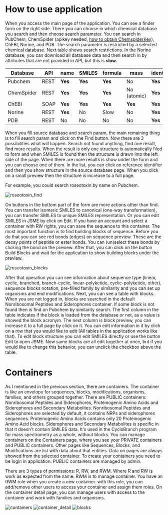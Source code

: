 
# How to use application

When you access the main page of the application.
You can see a finder form on the right side.
There you can choose in which chemical database you search and then choose search parameter.
You can search in PubChem, ChemSpider (apikey needed, [how to obtain ChemspiderKey]()), ChEBI, Norine, and PDB.
The search parameter is restricted by a selected chemical database.
Next table shows search restrictions.
In the Norine database, you can download all database data and then search in by attributes that are not provided in API, but this is **slow**.


| Database   | API  | name    | SMILES  | formula | mass        | identifier |
| ---------- | ---- | ------- | ------- | ------- | ----------- | ---------- |
| Pubchem    | REST | **Yes** | **Yes** | **Yes** | No          | **Yes**    |
| ChemSpider | REST | **Yes** | **Yes** | **Yes** | No (atomic) | **Yes**    |
| ChEBI      | SOAP | **Yes** | **Yes** | **Yes** | **Yes**     | **Yes**    |
| Norine     | REST | **Yes** | No      | Slow    | No          | **Yes**    |
| PDB        | REST | No      | No      | No      | No          | **Yes**    |


When you fill source database and search param, the main remaining thing is to fill search param and click on the Find button.
Now there are 3 possibilities what will happen.
Search not found anything, find one result, find more results.
When the result is only one structure is automatically filed to form and when SMILES is found then the structure is drawn into the left side of the page.
When there are more results is show under the form and you can choose one of them.
In the list, you can click on reference identifier and then you show structure in the source database page.
When you click on a small preview then the structure is increase to a full page.

For example, you could search roseotoxin by name on Pubchem.

![roseotoxin_find](https://user-images.githubusercontent.com/36856494/113470341-2cd1a580-9455-11eb-9d5c-2b722e9eace1.png)

On buttons in the bottom part of the form are more actions other than find.
You can transfer isomeric SMILES to canonical (one-way transformation), you can transfer SMILES to unique SMILES representation. 
Or you can edit SMILES in JSME by click on Edit.
If you have an account and select a container with RW rights, you can save the sequence to this container.
The most important function is to find building blocks of sequence.
Before you do that you can see red bonds (edges) on sequence preview. These are the decay points of peptide or ester bonds.
You can (un)select these bonds by clicking the bond on the preview.
After that, you can click on the button Build Blocks and wait for the application to show building blocks under the preview.

![roseotoxin_blocks](https://user-images.githubusercontent.com/36856494/113470797-7f609100-9458-11eb-9b3a-6e5862d6d05e.png)

After that operation you can see information about sequence type (linear, cyclic, branched, branch-cyclic, linear-polyketide, cyclic-polyketide, other), sequence blocks notation, pre-filled family by similarity and you can set up organisms and end modifications.
Next, you can see a table with blocks. When you are not logged in, blocks are searched in the default Nonribosomal Peptides and Siderophores container.
If some block is not found then is find on Pubchem by similarity search. 
The first column in the table indicates if the block is loaded from the database or not, as a value is showed the block acronym.
The next column is block preview, you can increase it to a full page by click on it.
You can edit information in it by click on a row that you would like to edit (All tables in the application works like that).
To edit block structure you can edit SMILES directly or use the button Edit to open JSME. 
Now same blocks are all edit together at once, but if you would like to change this behavior, you can unclick the checkbox above the table.

# Containers

As I mentioned in the previous section, there are containers.
The container is like an envelope for sequences, blocks, modifications, organisms, families, and others grouped together.
There are PUBLIC containers: Nonribosomal Peptides and Siderophores, Proteinogenic Amino Acids and Siderophores and Secondary Metabolites.
Nonribosomal Peptides and Siderophores are selected by default, it contains NRPs and siderophores sequences.
Proteinogenic Amino Acids contains only 20 Proteinogenic Amino Acid blocks.
Siderophores and Secondary Metabolites is specific in that it doesn't contain SMILES data.
It's used in the CycloBranch program for mass spectrometry as a whole, without blocks.
You can manage containers on the Containers page, where you see your PRIVATE containers and PUBLIC containers.
Other pages like Sequences, Blocks, and Modifications are list with data about that entities.
Data on pages are always showed from the selected container.
To create your containers you need to be login in application.
PUBLIC containers are managed by admin.

There are 3 types of permissions: R, RW, and RWM.
Where R and RW is work as expected from the name.
RWM is to manage container.
You have an RWM role when you create a new container.
with this role, you can add/remove other users to access your container and assign them roles.
On the container detail page, you can manage users with access to the container and work with families and organisms.

![containers](https://user-images.githubusercontent.com/36856494/113471676-3d3a4e00-945e-11eb-9882-7d5386f68129.png)
![container_detail](https://user-images.githubusercontent.com/36856494/113471686-54793b80-945e-11eb-8cd2-f66645df2448.png)
![blocks](https://user-images.githubusercontent.com/36856494/113471699-72df3700-945e-11eb-8604-aaff8ca910c9.png)



